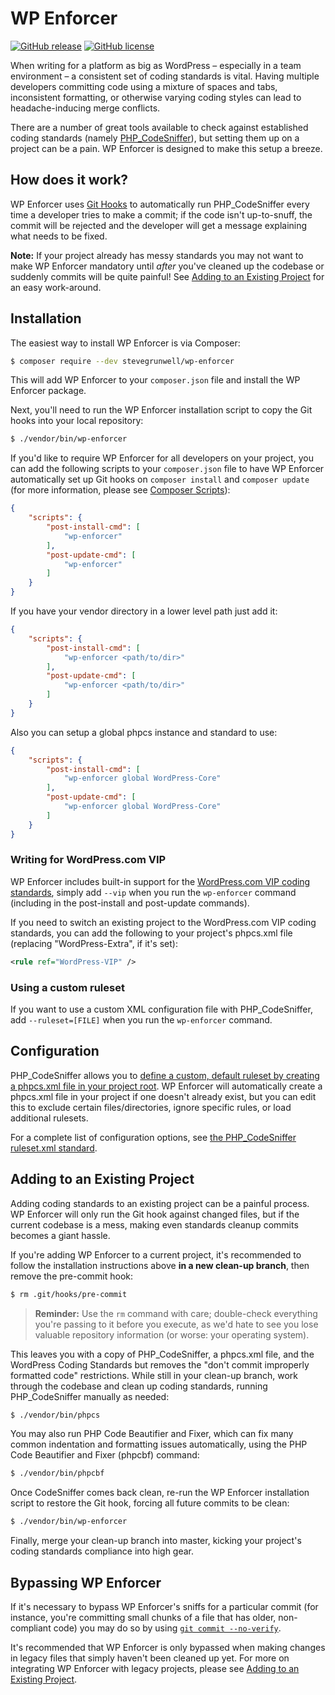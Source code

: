 # WP Enforcer

[![GitHub release](https://img.shields.io/github/release/stevegrunwell/wp-enforcer.svg)](https://github.com/stevegrunwell/wp-enforcer/releases/latest)
[![GitHub license](https://img.shields.io/github/license/stevegrunwell/wp-enforcer.svg)](https://github.com/stevegrunwell/wp-enforcer/blob/master/LICENSE.txt)

When writing for a platform as big as WordPress – especially in a team environment – a consistent set of coding standards is vital. Having multiple developers committing code using a mixture of spaces and tabs, inconsistent formatting, or otherwise varying coding styles can lead to headache-inducing merge conflicts.

There are a number of great tools available to check against established coding standards (namely [PHP_CodeSniffer](https://github.com/squizlabs/PHP_CodeSniffer)), but setting them up on a project can be a pain. WP Enforcer is designed to make this setup a breeze.


## How does it work?

WP Enforcer uses [Git Hooks](https://git-scm.com/book/en/v2/Customizing-Git-Git-Hooks) to automatically run PHP_CodeSniffer every time a developer tries to make a commit; if the code isn't up-to-snuff, the commit will be rejected and the developer will get a message explaining what needs to be fixed.

**Note:** If your project already has messy standards you may not want to make WP Enforcer mandatory until *after* you've cleaned up the codebase or suddenly commits will be quite painful! See [Adding to an Existing Project](#adding-to-an-existing-project) for an easy work-around.


## Installation

The easiest way to install WP Enforcer is via Composer:

```bash
$ composer require --dev stevegrunwell/wp-enforcer
```

This will add WP Enforcer to your `composer.json` file and install the WP Enforcer package.

Next, you'll need to run the WP Enforcer installation script to copy the Git hooks into your local repository:

```bash
$ ./vendor/bin/wp-enforcer
```

If you'd like to require WP Enforcer for all developers on your project, you can add the following scripts to your `composer.json` file to have WP Enforcer automatically set up Git hooks on `composer install` and `composer update` (for more information, please see [Composer Scripts](https://getcomposer.org/doc/articles/scripts.md)):

```json
{
	"scripts": {
		"post-install-cmd": [
			"wp-enforcer"
		],
		"post-update-cmd": [
			"wp-enforcer"
		]
	}
}
```

If you have your vendor directory in a lower level path just add it:

```json
{
	"scripts": {
		"post-install-cmd": [
			"wp-enforcer <path/to/dir>"
		],
		"post-update-cmd": [
			"wp-enforcer <path/to/dir>"
		]
	}
}
```

Also you can setup a global phpcs instance and standard to use:

```json
{
	"scripts": {
		"post-install-cmd": [
			"wp-enforcer global WordPress-Core"
		],
		"post-update-cmd": [
			"wp-enforcer global WordPress-Core"
		]
	}
}
```


### Writing for WordPress.com VIP

WP Enforcer includes built-in support for the [WordPress.com VIP coding standards](https://vip.wordpress.com/documentation/developers-guide-to-wordpress-com-vip/), simply add `--vip` when you run the `wp-enforcer` command (including in the post-install and post-update commands).

If you need to switch an existing project to the WordPress.com VIP coding standards, you can add the following to your project's phpcs.xml file (replacing "WordPress-Extra", if it's set):

```xml
<rule ref="WordPress-VIP" />
```


### Using a custom ruleset

If you want to use a custom XML configuration file with PHP_CodeSniffer, add `--ruleset=[FILE]` when you run the `wp-enforcer` command.


## Configuration

PHP_CodeSniffer allows you to [define a custom, default ruleset by creating a phpcs.xml file in your project root](https://github.com/squizlabs/PHP_CodeSniffer/wiki/Advanced-Usage#using-a-default-configuration-file). WP Enforcer will automatically create a phpcs.xml file in your project if one doesn't already exist, but you can edit this to exclude certain files/directories, ignore specific rules, or load additional rulesets.

For a complete list of configuration options, see [the PHP_CodeSniffer ruleset.xml standard](https://github.com/squizlabs/PHP_CodeSniffer/wiki/Annotated-ruleset.xml).


## Adding to an Existing Project

Adding coding standards to an existing project can be a painful process. WP Enforcer will only run the Git hook against changed files, but if the current codebase is a mess, making even standards cleanup commits becomes a giant hassle.

If you're adding WP Enforcer to a current project, it's recommended to follow the installation instructions above **in a new clean-up branch**, then remove the pre-commit hook:

```bash
$ rm .git/hooks/pre-commit
```
> **Reminder:** Use the `rm` command with care; double-check everything you're passing to it before you execute, as we'd hate to see you lose valuable repository information (or worse: your operating system).

This leaves you with a copy of PHP_CodeSniffer, a phpcs.xml file, and the WordPress Coding Standards but removes the "don't commit improperly formatted code" restrictions. While still in your clean-up branch, work through the codebase and clean up coding standards, running PHP_CodeSniffer manually as needed:

```bash
$ ./vendor/bin/phpcs
```

You may also run PHP Code Beautifier and Fixer, which can fix many common indentation and formatting issues automatically, using the PHP Code Beautifier and Fixer (phpcbf) command:

```bash
$ ./vendor/bin/phpcbf
```

Once CodeSniffer comes back clean, re-run the WP Enforcer installation script to restore the Git hook, forcing all future commits to be clean:

```bash
$ ./vendor/bin/wp-enforcer
```

Finally, merge your clean-up branch into master, kicking your project's coding standards compliance into high gear.


## Bypassing WP Enforcer

If it's necessary to bypass WP Enforcer's sniffs for a particular commit (for instance, you're committing small chunks of a file that has older, non-compliant code) you may do so by using [`git commit --no-verify`](https://git-scm.com/docs/git-commit#git-commit--n).

It's recommended that WP Enforcer is only bypassed when making changes in legacy files that simply haven't been cleaned up yet. For more on integrating WP Enforcer with legacy projects, please see [Adding to an Existing Project](#adding-to-an-existing-project).

